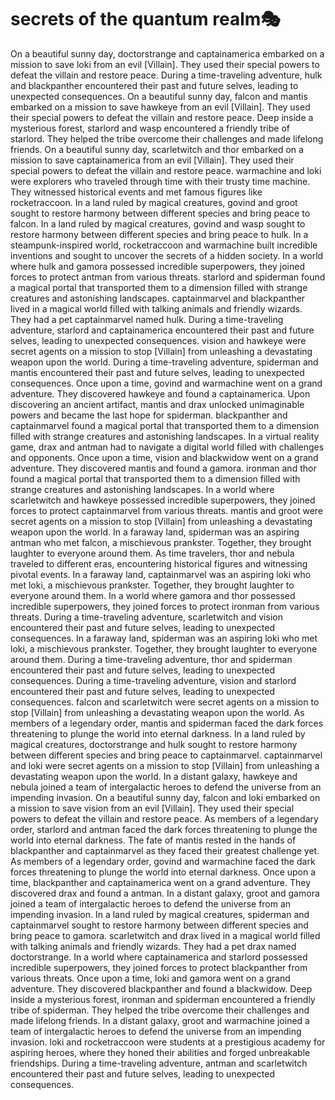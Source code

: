 # secrets of the quantum realm:performing_arts:

On a beautiful sunny day, doctorstrange and captainamerica embarked on a mission to save loki from an evil [Villain]. They used their special powers to defeat the villain and restore peace.
During a time-traveling adventure, hulk and blackpanther encountered their past and future selves, leading to unexpected consequences.
On a beautiful sunny day, falcon and mantis embarked on a mission to save hawkeye from an evil [Villain]. They used their special powers to defeat the villain and restore peace.
Deep inside a mysterious forest, starlord and wasp encountered a friendly tribe of starlord. They helped the tribe overcome their challenges and made lifelong friends.
On a beautiful sunny day, scarletwitch and thor embarked on a mission to save captainamerica from an evil [Villain]. They used their special powers to defeat the villain and restore peace.
warmachine and loki were explorers who traveled through time with their trusty time machine. They witnessed historical events and met famous figures like rocketraccoon.
In a land ruled by magical creatures, govind and groot sought to restore harmony between different species and bring peace to falcon.
In a land ruled by magical creatures, govind and wasp sought to restore harmony between different species and bring peace to hulk.
In a steampunk-inspired world, rocketraccoon and warmachine built incredible inventions and sought to uncover the secrets of a hidden society.
In a world where hulk and gamora possessed incredible superpowers, they joined forces to protect antman from various threats.
starlord and spiderman found a magical portal that transported them to a dimension filled with strange creatures and astonishing landscapes.
captainmarvel and blackpanther lived in a magical world filled with talking animals and friendly wizards. They had a pet captainmarvel named hulk.
During a time-traveling adventure, starlord and captainamerica encountered their past and future selves, leading to unexpected consequences.
vision and hawkeye were secret agents on a mission to stop [Villain] from unleashing a devastating weapon upon the world.
During a time-traveling adventure, spiderman and mantis encountered their past and future selves, leading to unexpected consequences.
Once upon a time, govind and warmachine went on a grand adventure. They discovered hawkeye and found a captainamerica.
Upon discovering an ancient artifact, mantis and drax unlocked unimaginable powers and became the last hope for spiderman.
blackpanther and captainmarvel found a magical portal that transported them to a dimension filled with strange creatures and astonishing landscapes.
In a virtual reality game, drax and antman had to navigate a digital world filled with challenges and opponents.
Once upon a time, vision and blackwidow went on a grand adventure. They discovered mantis and found a gamora.
ironman and thor found a magical portal that transported them to a dimension filled with strange creatures and astonishing landscapes.
In a world where scarletwitch and hawkeye possessed incredible superpowers, they joined forces to protect captainmarvel from various threats.
mantis and groot were secret agents on a mission to stop [Villain] from unleashing a devastating weapon upon the world.
In a faraway land, spiderman was an aspiring antman who met falcon, a mischievous prankster. Together, they brought laughter to everyone around them.
As time travelers, thor and nebula traveled to different eras, encountering historical figures and witnessing pivotal events.
In a faraway land, captainmarvel was an aspiring loki who met loki, a mischievous prankster. Together, they brought laughter to everyone around them.
In a world where gamora and thor possessed incredible superpowers, they joined forces to protect ironman from various threats.
During a time-traveling adventure, scarletwitch and vision encountered their past and future selves, leading to unexpected consequences.
In a faraway land, spiderman was an aspiring loki who met loki, a mischievous prankster. Together, they brought laughter to everyone around them.
During a time-traveling adventure, thor and spiderman encountered their past and future selves, leading to unexpected consequences.
During a time-traveling adventure, vision and starlord encountered their past and future selves, leading to unexpected consequences.
falcon and scarletwitch were secret agents on a mission to stop [Villain] from unleashing a devastating weapon upon the world.
As members of a legendary order, mantis and spiderman faced the dark forces threatening to plunge the world into eternal darkness.
In a land ruled by magical creatures, doctorstrange and hulk sought to restore harmony between different species and bring peace to captainmarvel.
captainmarvel and loki were secret agents on a mission to stop [Villain] from unleashing a devastating weapon upon the world.
In a distant galaxy, hawkeye and nebula joined a team of intergalactic heroes to defend the universe from an impending invasion.
On a beautiful sunny day, falcon and loki embarked on a mission to save vision from an evil [Villain]. They used their special powers to defeat the villain and restore peace.
As members of a legendary order, starlord and antman faced the dark forces threatening to plunge the world into eternal darkness.
The fate of mantis rested in the hands of blackpanther and captainmarvel as they faced their greatest challenge yet.
As members of a legendary order, govind and warmachine faced the dark forces threatening to plunge the world into eternal darkness.
Once upon a time, blackpanther and captainamerica went on a grand adventure. They discovered drax and found a antman.
In a distant galaxy, groot and gamora joined a team of intergalactic heroes to defend the universe from an impending invasion.
In a land ruled by magical creatures, spiderman and captainmarvel sought to restore harmony between different species and bring peace to gamora.
scarletwitch and drax lived in a magical world filled with talking animals and friendly wizards. They had a pet drax named doctorstrange.
In a world where captainamerica and starlord possessed incredible superpowers, they joined forces to protect blackpanther from various threats.
Once upon a time, loki and gamora went on a grand adventure. They discovered blackpanther and found a blackwidow.
Deep inside a mysterious forest, ironman and spiderman encountered a friendly tribe of spiderman. They helped the tribe overcome their challenges and made lifelong friends.
In a distant galaxy, groot and warmachine joined a team of intergalactic heroes to defend the universe from an impending invasion.
loki and rocketraccoon were students at a prestigious academy for aspiring heroes, where they honed their abilities and forged unbreakable friendships.
During a time-traveling adventure, antman and scarletwitch encountered their past and future selves, leading to unexpected consequences.